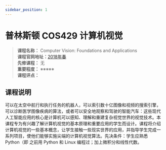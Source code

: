 ```yaml
---
sidebar_position: 1
---
```


# 普林斯顿 COS429 计算机视觉





>**课程名称：** Computer Vision: Foundations and Applications       
**课程官网地址：**[2018年春](https://inst.eecs.berkeley.edu/~cs280/sp18/)    
**先修课程：** 无  
**重要程度：** ※※※※※  
**课程评点：** 

## 课程说明
可以在太空中航行和执行任务的机器人，可以索引数十亿图像和视频的搜索引擎，可以诊断医学图像疾病的算法，或者可以安全地观察和驾驶的智能汽车：这些现代人工智能应用的核心是计算机可以感知、理解和重建复杂视觉世界的视觉技术。本课程专为有兴趣了解计算机视觉的基本原理和重要应用的学生而设计。课程将介绍计算机视觉的一些基本概念，让学生接触一些现实世界的应用，并指导学生完成一系列项目，使他们能够实施尖端的计算机视觉算法。先决条件：学生应熟悉 Python（即 之前用 Python 和 Linux 编程过；加上微积分和线性代数。


<Comment></Comment>

